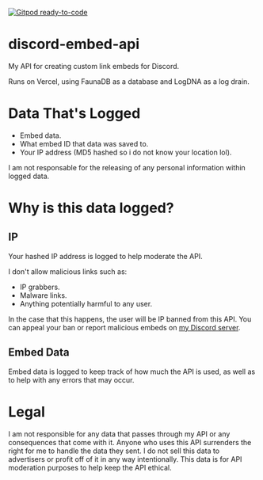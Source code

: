 [![Gitpod ready-to-code](https://img.shields.io/badge/Gitpod-ready--to--code-blue?logo=gitpod)](https://gitpod.io/#https://github.com/KyzaGitHub/discord-embed-api)

# discord-embed-api

My API for creating custom link embeds for Discord.

Runs on Vercel, using FaunaDB as a database and LogDNA as a log drain.

# Data That's Logged

 - Embed data.
 - What embed ID that data was saved to.
 - Your IP address (MD5 hashed so i do not know your location lol).

I am not responsable for the releasing of any personal information within logged data.

# Why is this data logged?

## IP

Your hashed IP address is logged to help moderate the API.

I don't allow malicious links such as:

 - IP grabbers.
 - Malware links.
 - Anything potentially harmful to any user.

In the case that this happens, the user will be IP banned from this API. You can appeal your ban or report malicious embeds on [my Discord server](https://discord.gg/76Hk8zp).

## Embed Data

Embed data is logged to keep track of how much the API is used, as well as to help with any errors that may occur.

# Legal

I am not responsible for any data that passes through my API or any consequences that come with it. Anyone who uses this API surrenders the right for me to handle the data they sent. I do not sell this data to advertisers or profit off of it in any way intentionally. This data is for API moderation purposes to help keep the API ethical.
